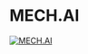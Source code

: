 # MECH.AI  

[![MECH.AI](https://img.youtube.com/vi/gnq0ceoR_sI/0.jpg)](https://www.youtube.com/watch?v=gnq0ceoR_sI "MECH.AI") 